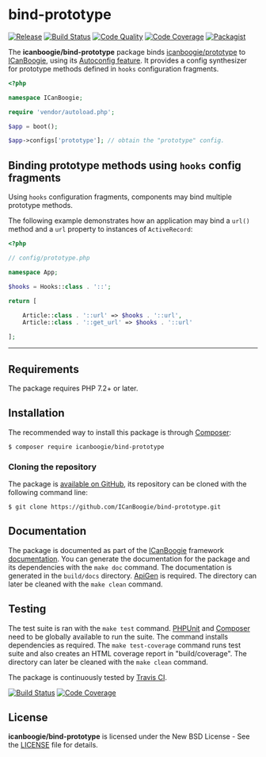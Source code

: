 # bind-prototype

[![Release](https://img.shields.io/packagist/v/icanboogie/bind-prototype.svg)](https://packagist.org/packages/icanboogie/bind-prototype)
[![Build Status](https://img.shields.io/travis/ICanBoogie/bind-prototype.svg)](http://travis-ci.org/ICanBoogie/bind-prototype)
[![Code Quality](https://img.shields.io/scrutinizer/g/ICanBoogie/bind-prototype.svg)](https://scrutinizer-ci.com/g/ICanBoogie/bind-prototype)
[![Code Coverage](https://img.shields.io/coveralls/ICanBoogie/bind-prototype.svg)](https://coveralls.io/r/ICanBoogie/bind-prototype)
[![Packagist](https://img.shields.io/packagist/dt/icanboogie/bind-prototype.svg)](https://packagist.org/packages/icanboogie/bind-prototype)

The **icanboogie/bind-prototype** package binds [icanboogie/prototype][] to [ICanBoogie][], using its
[Autoconfig feature][]. It provides a config synthesizer for prototype methods defined in `hooks`
configuration fragments.

```php
<?php

namespace ICanBoogie;

require 'vendor/autoload.php';

$app = boot();

$app->configs['prototype']; // obtain the "prototype" config.
```





## Binding prototype methods using `hooks` config fragments

Using `hooks` configuration fragments, components may bind multiple prototype methods.

The following example demonstrates how an application may bind a `url()` method and a `url` property to instances of `ActiveRecord`:

```php
<?php

// config/prototype.php

namespace App;

$hooks = Hooks::class . '::';

return [

	Article::class . '::url' => $hooks . '::url',
	Article::class . '::get_url' => $hooks . '::url'

];
```





----------





## Requirements

The package requires PHP 7.2+ or later.





## Installation

The recommended way to install this package is through [Composer](http://getcomposer.org/):

```
$ composer require icanboogie/bind-prototype
```





### Cloning the repository

The package is [available on GitHub](https://github.com/ICanBoogie/bind-prototype), its repository
can be cloned with the following command line:

	$ git clone https://github.com/ICanBoogie/bind-prototype.git





## Documentation

The package is documented as part of the [ICanBoogie][] framework
[documentation][]. You can generate the documentation for the package
and its dependencies with the `make doc` command. The documentation is generated in the
`build/docs` directory. [ApiGen](http://apigen.org/) is required. The directory can later be
cleaned with the `make clean` command.





## Testing

The test suite is ran with the `make test` command. [PHPUnit](https://phpunit.de/) and
[Composer](http://getcomposer.org/) need to be globally available to run the suite. The command
installs dependencies as required. The `make test-coverage` command runs test suite and also
creates an HTML coverage report in "build/coverage". The directory can later be cleaned with
the `make clean` command.

The package is continuously tested by [Travis CI](http://about.travis-ci.org/).

[![Build Status](https://img.shields.io/travis/ICanBoogie/bind-prototype.svg)](https://travis-ci.org/ICanBoogie/bind-prototype)
[![Code Coverage](https://img.shields.io/coveralls/ICanBoogie/bind-prototype.svg)](https://coveralls.io/r/ICanBoogie/bind-prototype)





## License

**icanboogie/bind-prototype** is licensed under the New BSD License - See the [LICENSE](LICENSE) file for details.





[documentation]: https://icanboogie.org/api/bind-prototype/4.0/

[icanboogie/prototype]:  https://github.com/ICanBoogie/Prototype
[Autoconfig feature]:    https://icanboogie.org/docs/4.0/autoconfig
[ICanBoogie]:            https://icanboogie.org
